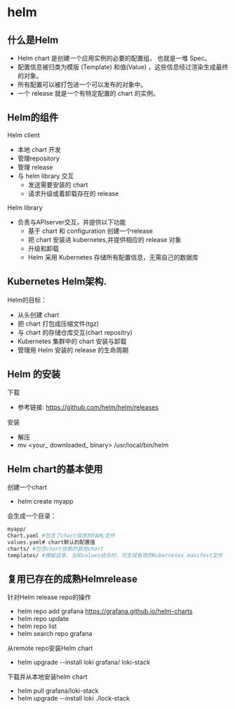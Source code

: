 # helm

## 什么是Helm

* Helm chart 是创建一个应用实例的必要的配置组， 也就是一堆 Spec。
* 配置信息被归类为模版 (Template) 和值(Value) ，这些信息经过渲染生成最终的对象。
* 所有配置可以被打包进一个可以发布的对象中。
* 一个 release 就是一个有特定配置的 chart 的实例。



## Helm的组件

Helm client

* 本地 chart 开发
* 管理repository
* 管理 release
* 与 helm library 交互
  * 发送需要安装的 chart
  * 请求升级或着卸载存在的 release



Helm library

* 负责与APIserver交互，并提供以下功能
  * 基于 chart 和 configuration 创建一个release
  * 把 chart 安装进 kubernetes,并提供相应的 release 对象
  * 升级和卸载
  * Helm 采用 Kubernetes 存储所有配置信息，无需自己的数据库



## Kubernetes Helm架构.

Helm的目标：

* 从头创建 chart 
* 把 chart 打包成压缩文件(tgz)
* 与 chart 的存储仓库交互(chart repositry)
* Kubernetes 集群中的 chart 安装与卸载
* 管理用 Helm 安装的 release 的生命周期



## Helm 的安装

下载

* 参考链接: https://github.com/helm/helm/releases

安装

* 解压
* mv <your_ downloaded_ binary> /usr/local/bin/helm 





## Helm chart的基本使用


创建一个chart

* helm create myapp

会生成一个目录：

```bash
myapp/
Chart.yaml #包含了chart信息的YAML文件
values.yaml# chart默认的配置值
charts/ #包含chart依赖的其他chart
templates/ #模板目录，当和values结合时，可生成有效的Kubernetes manifest文件
```







## 复用已存在的成熟Helmrelease



针对Helm release repo的操作

* helm repo add grafana https://grafana.github.io/helm-charts
* helm repo update
* helm repo list
* helm search repo grafana

从remote repo安装Helm chart

* helm upgrade --install loki grafana/ loki-stack

下载并从本地安装helm chart

* helm pull grafana/loki-stack
* helm upgrade --install loki ./lock-stack
  






